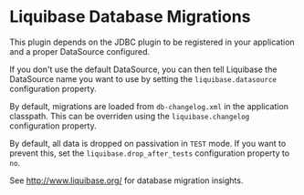 # Liquibase Database Migrations

This plugin depends on the JDBC plugin to be registered in your application and a proper DataSource configured.

If you don't use the default DataSource, you can then tell Liquibase the DataSource name you want to use by setting the
`liquibase.datasource` configuration property.

By default, migrations are loaded from `db-changelog.xml` in the application classpath.
This can be overriden using the `liquibase.changelog` configuration property.

By default, all data is dropped on passivation in `TEST` mode.
If you want to prevent this, set the `liquibase.drop_after_tests` configuration property to `no`.

See http://www.liquibase.org/ for database migration insights.
